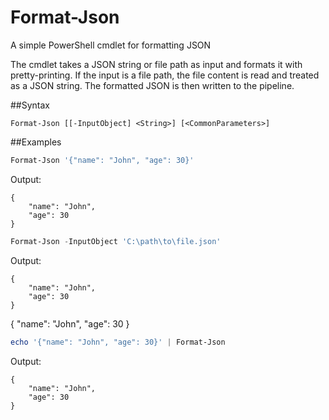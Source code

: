 # Format-Json
A simple PowerShell cmdlet for formatting JSON

The cmdlet takes a JSON string or file path as input and formats it with pretty-printing. 
If the input is a file path, the file content is read and treated as a JSON string. 
The formatted JSON is then written to the pipeline.

##Syntax
```
Format-Json [[-InputObject] <String>] [<CommonParameters>]
```

##Examples
```powershell
Format-Json '{"name": "John", "age": 30}'
```
Output:
```
{
    "name": "John",
    "age": 30
}
```

```powershell
Format-Json -InputObject 'C:\path\to\file.json'
```

Output:
```
{
    "name": "John",
    "age": 30
}
```
{
    "name": "John",
    "age": 30
}

```powershell
echo '{"name": "John", "age": 30}' | Format-Json
```

Output:
```
{
    "name": "John",
    "age": 30
}
```

